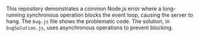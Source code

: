 This repository demonstrates a common Node.js error where a long-running synchronous operation blocks the event loop, causing the server to hang.  The `bug.js` file shows the problematic code. The solution, in `bugSolution.js`, uses asynchronous operations to prevent blocking.